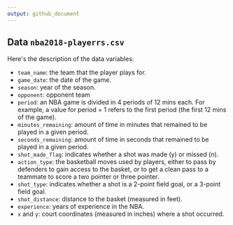 ```yaml
---
output: github_document
---
```

## Data `nba2018-playerrs.csv`

Here's the description of the data variables:

-  `team_name`: the team that the player plays for.
-  `game_date`: the date of the game.
-  `season`: year of the season.
-  `opponent`: opponent team
-  `period`: an NBA game is divided in 4 periods of 12 mins each. For example, a value
for period = 1 refers to the first period (the first 12 mins of the game).
- `minutes_remaining`: amount of time in minutes that remained to be played in a given period.
- `seconds_remaining`: amount of time in seconds that remained to be played in a given period.
- `shot_made_flag`: indicates whether a shot was made (y) or missed (n).
- `action_type`: the basketball moves used by players, either to pass by
defenders to gain access to the basket, or to get a clean pass to a teammate to score a
two pointer or three pointer.
- `shot_type`: indicates whether a shot is a 2-point field goal, or a 3-point field goal.
- `shot_distance`: distance to the basket (measured in feet).
- `experience`: years of experience in the NBA.
- `x` and `y`: court coordinates (measured in inches) where a shot occurred.
